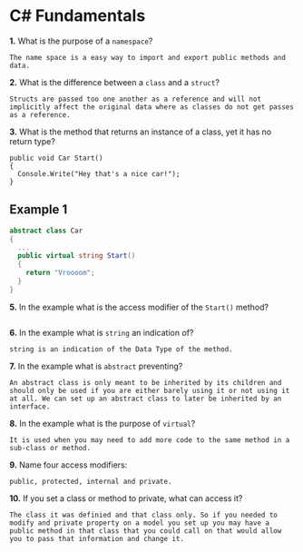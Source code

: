 # C# Fundamentals


**1.** What is the purpose of a `namespace`?
<!-- enter you answer in the space below -->
```
The name space is a easy way to import and export public methods and data.
```
**2.** What is the difference between a `class` and a `struct`?
<!-- enter you answer in the space below -->
```
Structs are passed too one another as a reference and will not implicitly affect the original data where as classes do not get passes as a reference.
```
**3.** What is the method that returns an instance of a class, yet it has no return type?
<!-- enter you answer in the space below -->
```
public void Car Start() 
{
  Console.Write("Hey that's a nice car!");
}
```
## Example 1
```c#
abstract class Car
{
  ...
  public virtual string Start()
  {
    return "Vroooom";
  }
}
```
**5.** In the example what is the access modifier of the `Start()` method?
<!-- enter you answer in the space below -->
```public virtual.

```
**6.** In the example what is `string` an indication of?
<!-- enter you answer in the space below -->
```
string is an indication of the Data Type of the method.
```
**7.** In the example what is `abstract` preventing?
<!-- enter you answer in the space below -->
```
An abstract class is only meant to be inherited by its children and should only be used if you are either barely using it or not using it at all. We can set up an abstract class to later be inherited by an interface.
```
**8.** In the example what is the purpose of `virtual`?
<!-- enter you answer in the space below -->
```
It is used when you may need to add more code to the same method in a sub-class or method.
```
**9.** Name four access modifiers:
<!-- enter you answer in the space below -->
```
public, protected, internal and private.
```
**10.** If you set a class or method to private, what can access it?
<!-- enter you answer in the space below -->
```
The class it was definied and that class only. So if you needed to modify and private property on a model you set up you may have a public method in that class that you could call on that would allow you to pass that information and change it.
```